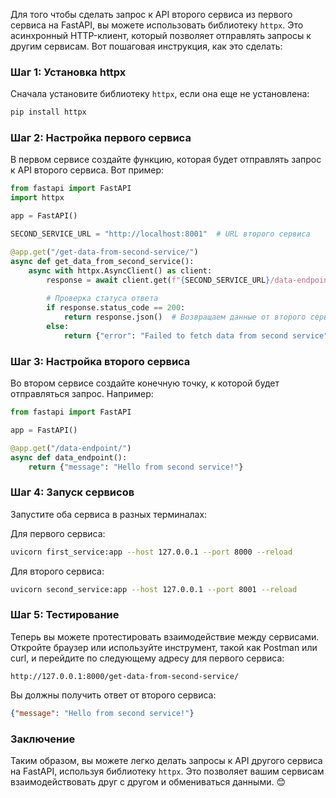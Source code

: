 Для того чтобы сделать запрос к API второго сервиса из первого сервиса на FastAPI, вы можете использовать библиотеку `httpx`. Это асинхронный HTTP-клиент, который позволяет отправлять запросы к другим сервисам. Вот пошаговая инструкция, как это сделать:

### Шаг 1: Установка httpx

Сначала установите библиотеку `httpx`, если она еще не установлена:
```bash
pip install httpx
```

### Шаг 2: Настройка первого сервиса

В первом сервисе создайте функцию, которая будет отправлять запрос к API второго сервиса. Вот пример:

```python
from fastapi import FastAPI
import httpx

app = FastAPI()

SECOND_SERVICE_URL = "http://localhost:8001"  # URL второго сервиса

@app.get("/get-data-from-second-service/")
async def get_data_from_second_service():
    async with httpx.AsyncClient() as client:
        response = await client.get(f"{SECOND_SERVICE_URL}/data-endpoint/")
        
        # Проверка статуса ответа
        if response.status_code == 200:
            return response.json()  # Возвращаем данные от второго сервиса
        else:
            return {"error": "Failed to fetch data from second service"}
```

### Шаг 3: Настройка второго сервиса

Во втором сервисе создайте конечную точку, к которой будет отправляться запрос. Например:

```python
from fastapi import FastAPI

app = FastAPI()

@app.get("/data-endpoint/")
async def data_endpoint():
    return {"message": "Hello from second service!"}
```

### Шаг 4: Запуск сервисов

Запустите оба сервиса в разных терминалах:

Для первого сервиса:
```bash
uvicorn first_service:app --host 127.0.0.1 --port 8000 --reload
```

Для второго сервиса:
```bash
uvicorn second_service:app --host 127.0.0.1 --port 8001 --reload
```

### Шаг 5: Тестирование

Теперь вы можете протестировать взаимодействие между сервисами. Откройте браузер или используйте инструмент, такой как Postman или curl, и перейдите по следующему адресу для первого сервиса:
```
http://127.0.0.1:8000/get-data-from-second-service/
```

Вы должны получить ответ от второго сервиса:
```json
{"message": "Hello from second service!"}
```

### Заключение

Таким образом, вы можете легко делать запросы к API другого сервиса на FastAPI, используя библиотеку `httpx`. Это позволяет вашим сервисам взаимодействовать друг с другом и обмениваться данными. 😊
